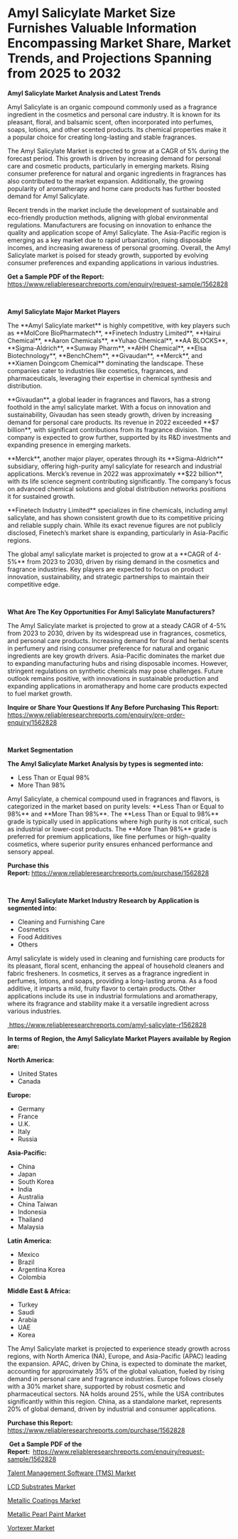 <p><h1>Amyl Salicylate Market Size Furnishes Valuable Information Encompassing Market Share, Market Trends, and Projections Spanning from 2025 to 2032</h1></p><p><strong>Amyl Salicylate Market Analysis and Latest Trends</strong></p>
<p><p>Amyl Salicylate is an organic compound commonly used as a fragrance ingredient in the cosmetics and personal care industry. It is known for its pleasant, floral, and balsamic scent, often incorporated into perfumes, soaps, lotions, and other scented products. Its chemical properties make it a popular choice for creating long-lasting and stable fragrances.</p><p>The Amyl Salicylate Market is expected to grow at a CAGR of 5% during the forecast period. This growth is driven by increasing demand for personal care and cosmetic products, particularly in emerging markets. Rising consumer preference for natural and organic ingredients in fragrances has also contributed to the market expansion. Additionally, the growing popularity of aromatherapy and home care products has further boosted demand for Amyl Salicylate.</p><p>Recent trends in the market include the development of sustainable and eco-friendly production methods, aligning with global environmental regulations. Manufacturers are focusing on innovation to enhance the quality and application scope of Amyl Salicylate. The Asia-Pacific region is emerging as a key market due to rapid urbanization, rising disposable incomes, and increasing awareness of personal grooming. Overall, the Amyl Salicylate market is poised for steady growth, supported by evolving consumer preferences and expanding applications in various industries.</p></p>
<p><strong>Get a Sample PDF of the Report:&nbsp;</strong> <a href="https://www.reliableresearchreports.com/enquiry/request-sample/1562828?utm_campaign=16&utm_medium=2&utm_source=Github&utm_content=ia&utm_term=25012025&utm_id=amyl-salicylate">https://www.reliableresearchreports.com/enquiry/request-sample/1562828</a></p>
<p>&nbsp;</p>
<p><strong>Amyl Salicylate Major Market Players</strong></p>
<p><p>The **Amyl Salicylate market** is highly competitive, with key players such as **MolCore BioPharmatech**, **Finetech Industry Limited**, **Hairui Chemical**, **Aaron Chemicals**, **Yuhao Chemical**, **AA BLOCKS**, **Sigma-Aldrich**, **Sunway Pharm**, **AHH Chemical**, **Elsa Biotechnology**, **BenchChem**, **Givaudan**, **Merck**, and **Xiamen Doingcom Chemical** dominating the landscape. These companies cater to industries like cosmetics, fragrances, and pharmaceuticals, leveraging their expertise in chemical synthesis and distribution.</p><p>**Givaudan**, a global leader in fragrances and flavors, has a strong foothold in the amyl salicylate market. With a focus on innovation and sustainability, Givaudan has seen steady growth, driven by increasing demand for personal care products. Its revenue in 2022 exceeded **$7 billion**, with significant contributions from its fragrance division. The company is expected to grow further, supported by its R&D investments and expanding presence in emerging markets.</p><p>**Merck**, another major player, operates through its **Sigma-Aldrich** subsidiary, offering high-purity amyl salicylate for research and industrial applications. Merck’s revenue in 2022 was approximately **$22 billion**, with its life science segment contributing significantly. The company’s focus on advanced chemical solutions and global distribution networks positions it for sustained growth.</p><p>**Finetech Industry Limited** specializes in fine chemicals, including amyl salicylate, and has shown consistent growth due to its competitive pricing and reliable supply chain. While its exact revenue figures are not publicly disclosed, Finetech’s market share is expanding, particularly in Asia-Pacific regions.</p><p>The global amyl salicylate market is projected to grow at a **CAGR of 4-5%** from 2023 to 2030, driven by rising demand in the cosmetics and fragrance industries. Key players are expected to focus on product innovation, sustainability, and strategic partnerships to maintain their competitive edge.</p></p>
<p>&nbsp;</p>
<p><strong>What Are The Key Opportunities For Amyl Salicylate Manufacturers?</strong></p>
<p><p>The Amyl Salicylate market is projected to grow at a steady CAGR of 4-5% from 2023 to 2030, driven by its widespread use in fragrances, cosmetics, and personal care products. Increasing demand for floral and herbal scents in perfumery and rising consumer preference for natural and organic ingredients are key growth drivers. Asia-Pacific dominates the market due to expanding manufacturing hubs and rising disposable incomes. However, stringent regulations on synthetic chemicals may pose challenges. Future outlook remains positive, with innovations in sustainable production and expanding applications in aromatherapy and home care products expected to fuel market growth.</p></p>
<p><strong>Inquire or Share Your Questions If Any Before Purchasing This Report:</strong> <a href="https://www.reliableresearchreports.com/enquiry/pre-order-enquiry/1562828?utm_campaign=16&utm_medium=2&utm_source=Github&utm_content=ia&utm_term=25012025&utm_id=amyl-salicylate">https://www.reliableresearchreports.com/enquiry/pre-order-enquiry/1562828</a></p>
<p>&nbsp;</p>
<p><strong>Market Segmentation</strong></p>
<p><strong>The Amyl Salicylate Market Analysis by types is segmented into:</strong></p>
<p><ul><li>Less Than or Equal 98%</li><li>More Than 98%</li></ul></p>
<p><p>Amyl Salicylate, a chemical compound used in fragrances and flavors, is categorized in the market based on purity levels: **Less Than or Equal to 98%** and **More Than 98%**. The **Less Than or Equal to 98%** grade is typically used in applications where high purity is not critical, such as industrial or lower-cost products. The **More Than 98%** grade is preferred for premium applications, like fine perfumes or high-quality cosmetics, where superior purity ensures enhanced performance and sensory appeal.</p></p>
<p><strong>Purchase this Report:&nbsp;</strong><a href="https://www.reliableresearchreports.com/purchase/1562828?utm_campaign=16&utm_medium=2&utm_source=Github&utm_content=ia&utm_term=25012025&utm_id=amyl-salicylate">https://www.reliableresearchreports.com/purchase/1562828</a></p>
<p>&nbsp;</p>
<p><strong>The Amyl Salicylate Market Industry Research by Application is segmented into:</strong></p>
<p><ul><li>Cleaning and Furnishing Care</li><li>Cosmetics</li><li>Food Additives</li><li>Others</li></ul></p>
<p><p>Amyl salicylate is widely used in cleaning and furnishing care products for its pleasant, floral scent, enhancing the appeal of household cleaners and fabric fresheners. In cosmetics, it serves as a fragrance ingredient in perfumes, lotions, and soaps, providing a long-lasting aroma. As a food additive, it imparts a mild, fruity flavor to certain products. Other applications include its use in industrial formulations and aromatherapy, where its fragrance and stability make it a versatile ingredient across various industries.</p></p>
<p><a href="https://www.reliableresearchreports.com/amyl-salicylate-r1562828?utm_campaign=16&utm_medium=2&utm_source=Github&utm_content=ia&utm_term=25012025&utm_id=amyl-salicylate">&nbsp;https://www.reliableresearchreports.com/amyl-salicylate-r1562828</a></p>
<p><strong>In terms of Region, the Amyl Salicylate Market Players available by Region are:</strong></p>
<p>
    <p> <strong> North America: </strong>
        <ul>
            <li>United States</li>
            <li>Canada</li>
        </ul>
        </p> 
    <p> <strong> Europe: </strong>
        <ul>
            <li>Germany</li>
            <li>France</li>
            <li>U.K.</li>
            <li>Italy</li>
            <li>Russia</li>
        </ul>
        </p> 
    <p> <strong> Asia-Pacific: </strong>
        <ul>
            <li>China</li>
            <li>Japan</li>
            <li>South Korea</li>
            <li>India</li>
            <li>Australia</li>
            <li>China Taiwan</li>
            <li>Indonesia</li>
            <li>Thailand</li>
            <li>Malaysia</li>
        </ul>
        </p> 
    <p> <strong> Latin America: </strong>
        <ul>
            <li>Mexico</li>
            <li>Brazil</li>
            <li>Argentina Korea</li>
            <li>Colombia</li>
        </ul>
        </p> 
    <p> <strong> Middle East & Africa: </strong>
        <ul>
            <li>Turkey</li>
            <li>Saudi</li>
            <li>Arabia</li>
            <li>UAE</li>
            <li>Korea</li>
        </ul>
    </p>
    </p>
<p><p>The Amyl Salicylate market is projected to experience steady growth across regions, with North America (NA), Europe, and Asia-Pacific (APAC) leading the expansion. APAC, driven by China, is expected to dominate the market, accounting for approximately 35% of the global valuation, fueled by rising demand in personal care and fragrance industries. Europe follows closely with a 30% market share, supported by robust cosmetic and pharmaceutical sectors. NA holds around 25%, while the USA contributes significantly within this region. China, as a standalone market, represents 20% of global demand, driven by industrial and consumer applications.</p></p>
<p><strong>Purchase this Report: </strong><a href="https://www.reliableresearchreports.com/purchase/1562828?utm_campaign=16&utm_medium=2&utm_source=Github&utm_content=ia&utm_term=25012025&utm_id=amyl-salicylate">https://www.reliableresearchreports.com/purchase/1562828</a></p>
<p>&nbsp;<strong>Get a Sample PDF of the Report:&nbsp;&nbsp;</strong><a href="https://www.reliableresearchreports.com/enquiry/request-sample/1562828?utm_campaign=16&utm_medium=2&utm_source=Github&utm_content=ia&utm_term=25012025&utm_id=amyl-salicylate">https://www.reliableresearchreports.com/enquiry/request-sample/1562828</a></p>
<p><strong></strong></p>
<p><p><a href="https://www.linkedin.com/pulse/regional-segment-trends-talent-management-software-tms-market-pectf?utm_campaign=16&utm_medium=2&utm_source=Github&utm_content=ia&utm_term=25012025&utm_id=amyl-salicylate">Talent Management Software (TMS) Market</a></p><p><a href="https://www.linkedin.com/pulse/lcd-substrates-market-analysis-product-segmentation-regional-lvykc?utm_campaign=16&utm_medium=2&utm_source=Github&utm_content=ia&utm_term=25012025&utm_id=amyl-salicylate">LCD Substrates Market</a></p><p><a href="https://github.com/Chiragrp22/Market-Research-Report-List-7/blob/main/metallic-coatings-market.md?utm_campaign=16&utm_medium=2&utm_source=Github&utm_content=ia&utm_term=25012025&utm_id=amyl-salicylate">Metallic Coatings Market</a></p><p><a href="https://github.com/MarciaRunte/Market-Research-Report-List-1/blob/main/metallic-pearl-paint-market.md?utm_campaign=16&utm_medium=2&utm_source=Github&utm_content=ia&utm_term=25012025&utm_id=amyl-salicylate">Metallic Pearl Paint Market</a></p><p><a href="https://www.linkedin.com/pulse/projected-growth-vortexer-market-from-2032-2025-insights-hxy6f?utm_campaign=16&utm_medium=2&utm_source=Github&utm_content=ia&utm_term=25012025&utm_id=amyl-salicylate">Vortexer Market</a></p></p>